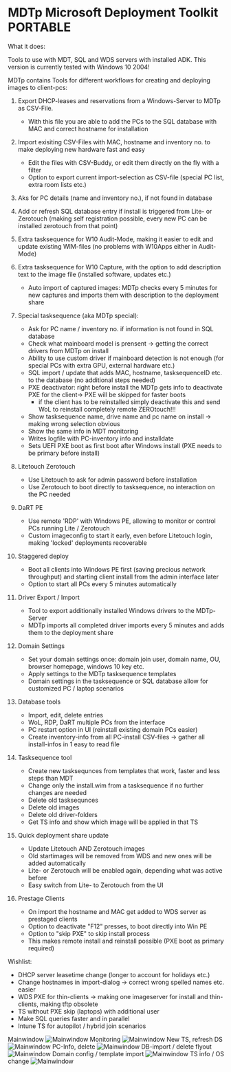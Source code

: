 # MDTp Microsoft Deployment Toolkit PORTABLE

What it does:

Tools to use with MDT, SQL and WDS servers with installed ADK.
This version is currently tested with Windows 10 2004!

MDTp contains Tools for different workflows for creating and deploying images to client-pcs:

1. Export DHCP-leases and reservations from a Windows-Server to MDTp as CSV-File.
    - With this file you are able to add the PCs to the SQL database with MAC and correct hostname for installation
    
2. Import exisiting CSV-Files with MAC, hostname and inventory no. to make deploying new hardware fast and easy
    - Edit the files with CSV-Buddy, or edit them directly on the fly with a filter
    - Option to export current import-selection as CSV-file (special PC list, extra room lists etc.)

3. Aks for PC details (name and inventory no.), if not found in database

4. Add or refresh SQL database entry if install is triggered from Lite- or Zerotouch (making self registration possible, every new PC can be installed zerotouch from that point)

5. Extra tasksequence for W10 Audit-Mode, making it easier to edit and update existing WIM-files (no problems with W10Apps either in Audit-Mode)

6. Extra tasksequence for W10 Capture, with the option to add description text to the image file (installed software, updates etc.)
    - Auto import of captured images: MDTp checks every 5 minutes for new captures and imports them with description to the deployment share

7. Special tasksequence (aka MDTp special):
    - Ask for PC name / inventory no. if information is not found in SQL database
    - Check what mainboard model is prensent -> getting the correct drivers from MDTp on install
    - Ability to use custom driver if mainboard detection is not enough (for special PCs with extra GPU, external hardware etc.)
    - SQL import / update that adds MAC, hostname, tasksequenceID etc. to the database (no additional steps needed)
    - PXE deactivator: right before install the MDTp gets info to deactivate PXE for the client-> PXE will be skipped for faster boots
        - if the client has to be reinstalled simply deactivate this and send WoL to reinstall completely remote ZEROtouch!!!
    - Show tasksequence name, drive name and pc name on install -> making wrong selection obvious
    - Show the same info in MDT monitoring
    - Writes logfile with PC-inventory info and installdate
    - Sets UEFI PXE boot as first boot after Windows install (PXE needs to be primary before install)
    
8. Litetouch Zerotouch
    - Use Litetouch to ask for admin password before installation
    - Use Zerotouch to boot directly to tasksequence, no interaction on the PC needed
    
9. DaRT PE
    - Use remote 'RDP' with Windows PE, allowing to monitor or control PCs running Lite / Zerotouch
    - Custom imageconfig to start it early, even before Litetouch login, making 'locked' deployments recoverable
    
10. Staggered deploy
    - Boot all clients into Windows PE first (saving precious network throughput) and starting client install from the admin interface later
    - Option to start all PCs every 5 minutes automatically
    
11. Driver Export / Import
    - Tool to export additionally installed Windows drivers to the MDTp-Server
    - MDTp imports all completed driver imports every 5 minutes and adds them to the deployment share

12. Domain Settings
    - Set your domain settings once: domain join user, domain name, OU, browser homepage, windows 10 key etc.
    - Apply settings to the MDTp tasksequence templates
    - Domain settings in the tasksequence or SQL database allow for customized PC / laptop scenarios
    
13. Database tools
    - Import, edit, delete entries
    - WoL, RDP, DaRT multiple PCs from the interface
    - PC restart option in UI (reinstall existing domain PCs easier)
    - Create inventory-info from all PC-install CSV-files -> gather all install-infos in 1 easy to read file
    
14. Tasksequence tool
    - Create new tasksequnces from templates that work, faster and less steps than MDT
    - Change only the install.wim from a tasksequence if no further changes are needed
    - Delete old tasksequnces
    - Delete old images
    - Delete old driver-folders
    - Get TS info and show which image will be applied in that TS
    
15. Quick deployment share update
    - Update Litetouch AND Zerotouch images
    - Old startimages will be removed from WDS and new ones will be added automatically
    - Lite- or Zerotouch will be enabled again, depending what was active before
    - Easy switch from Lite- to Zerotouch from the UI
   
16. Prestage Clients
    - On import the hostname and MAC get added to WDS server as prestaged clients
    - Option to deactivate "F12" presses, to boot directly into Win PE
    - Option to "skip PXE" to skip install process
    - This makes remote install and reinstall possible (PXE boot as primary required)
    
Wishlist:

- DHCP server leasetime change (longer to account for holidays etc.)
- Change hostnames in import-dialog -> correct wrong spelled names etc. easier
- WDS PXE for thin-clients -> making one imageserver for install and thin-clients, making tftp obsolete
- TS without PXE skip (laptops) with additional user
- Make SQL queries faster and in parallel
- Intune TS for autopilot / hybrid join scenarios


Mainwindow
![Mainwindow](Screenshots/Screen1.png)
Monitoring
![Mainwindow](Screenshots/Screen2.png)
New TS, refresh DS
![Mainwindow](Screenshots/Screen3.png)
PC-Info, delete
![Mainwindow](Screenshots/Screen4.png)
DB-import / delete flyout
![Mainwindow](Screenshots/Screen5_DB_import.png)
Domain config / template import
![Mainwindow](Screenshots/Screen6_domain_config.png)
TS info / OS change
![Mainwindow](Screenshots/Screen7_ts_info_os_change.png)
